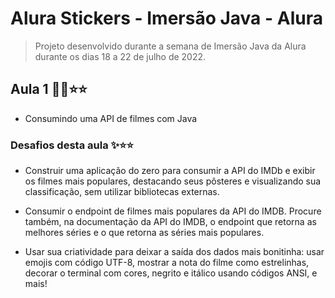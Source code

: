 # Alura Stickers - Imersão Java - Alura

> Projeto desenvolvido durante a semana de Imersão Java da Alura durante os dias 18 a 22 de julho de 2022.

## Aula 1 👨‍💻⭐⭐

- Consumindo uma API de filmes com Java

### Desafios desta aula ✨⭐⭐

- Construir uma aplicação do zero para consumir a API do IMDb e exibir os filmes mais populares, destacando seus pôsteres e visualizando sua classificação, sem utilizar bibliotecas externas.

- Consumir o endpoint de filmes mais populares da API do IMDB. Procure também, na documentação da API do IMDB, o endpoint que retorna as melhores séries e o que retorna as séries mais populares.

- Usar sua criatividade para deixar a saída dos dados mais bonitinha: usar emojis com código UTF-8, mostrar a nota do filme como estrelinhas, decorar o terminal com cores, negrito e itálico usando códigos ANSI, e mais! 

 
